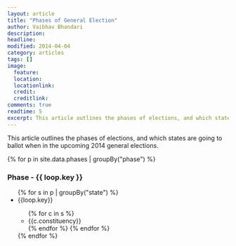 ```yaml
---
layout: article
title: "Phases of General Election"
author: Vaibhav Bhandari
description: 
headline: 
modified: 2014-04-04
category: articles
tags: []
image: 
  feature: 
  location: 
  locationlink: 
  credit: 
  creditlink: 
comments: true
readtime: 5
excerpt: This article outlines the phases of elections, and which states are going to ballot when in the upcoming 2014 general elections.
---
```

This article outlines the phases of elections, and which states are going to ballot when in the upcoming 2014 general elections.

{% for p in site.data.phases | groupBy("phase") %}
  <h3>Phase - {{ loop.key }}</h3>
  <ul>
    {% for s in p | groupBy("state") %}
      <li>{{loop.key}}</li>
      <ul> 
        {% for c in s %}
          <li>{{c.constituency}}</li>
        {% endfor %}
    {% endfor %}
  </ul>
{% endfor %}